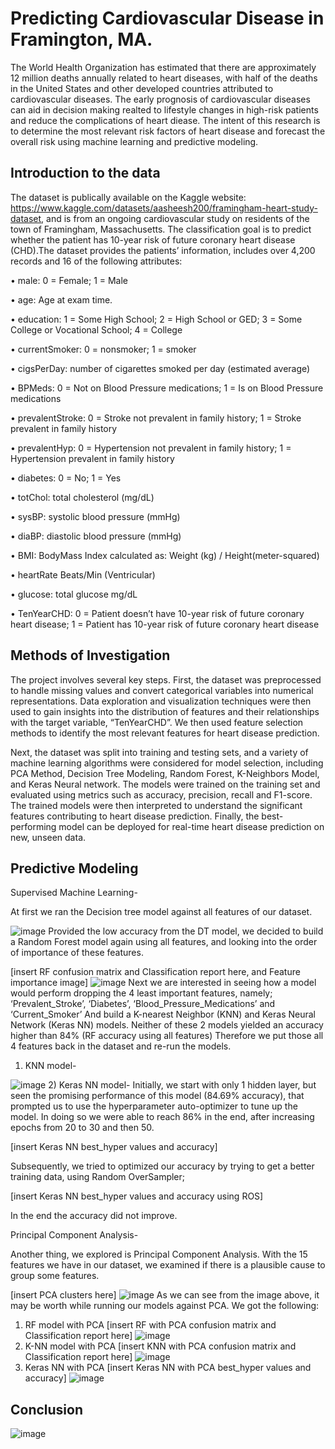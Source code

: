 # Predicting Cardiovascular Disease in Framington, MA. 

The World Health Organization has estimated that there are approximately 12 million deaths annually related to heart diseases, with half of the deaths in the United States and other developed countries attributed to cardiovascular diseases. The early prognosis of cardiovascular diseases can aid in decision making realted to lifestyle changes in high-risk patients and reduce the complications of heart diease. The intent of this research is to determine the most relevant risk factors of heart disease and forecast the overall risk using machine learning and predictive modeling.

## Introduction to the data
The dataset is publically available on the Kaggle website: https://www.kaggle.com/datasets/aasheesh200/framingham-heart-study-dataset, and is from an ongoing cardiovascular study on residents of the town of Framingham, Massachusetts. The classification goal is to predict whether the patient has 10-year risk of future coronary heart disease (CHD).The dataset provides the patients’ information, includes over 4,200 records and 16 of the following attributes:

•	male: 0 = Female; 1 = Male

•	age: Age at exam time.

•	education: 1 = Some High School; 2 = High School or GED; 3 = Some College or Vocational School; 4 = College

•	currentSmoker: 0 = nonsmoker; 1 = smoker

•	cigsPerDay: number of cigarettes smoked per day (estimated average)

•	BPMeds: 0 = Not on Blood Pressure medications; 1 = Is on Blood Pressure medications

•	prevalentStroke: 0 = Stroke not prevalent in family history; 1 = Stroke prevalent in family history

•	prevalentHyp: 0 = Hypertension not prevalent in family history; 1 = Hypertension prevalent in family history

•	diabetes: 0 = No; 1 = Yes

•	totChol: total cholesterol (mg/dL)

•	sysBP: systolic blood pressure (mmHg)

•	diaBP: diastolic blood pressure (mmHg)

•	BMI: BodyMass Index calculated as: Weight (kg) / Height(meter-squared)

•	heartRate Beats/Min (Ventricular)

•	glucose: total glucose mg/dL

•	TenYearCHD: 0 = Patient doesn’t have 10-year risk of future coronary heart disease; 1 = Patient has 10-year risk of future coronary heart disease

## Methods of Investigation
The project involves several key steps. First, the dataset was preprocessed to handle missing values and convert categorical variables into numerical representations. Data exploration and visualization techniques were then used to gain insights into the distribution of features and their relationships with the target variable, “TenYearCHD”. We then used feature selection methods to identify the most relevant features for heart disease prediction.

Next, the dataset was split into training and testing sets, and a variety of machine learning algorithms were considered for model selection, including PCA Method, Decision Tree Modeling, Random Forest, K-Neighbors Model, and Keras Neural network. The models were trained on the training set and evaluated using metrics such as accuracy, precision, recall and F1-score. The trained models were then interpreted to understand the significant features contributing to heart disease prediction. Finally, the best-performing model can be deployed for real-time heart disease prediction on new, unseen data.

## Predictive Modeling
Supervised Machine Learning-

At first we ran the Decision tree model against all features of our dataset.


![image](https://github.com/Gorbulin1989/Project-4/blob/main/Supervised%20Methods%20-%20DTM.png)
Provided the low accuracy from the DT model, we decided to build a Random Forest model again using all features, and looking into the order of importance of these features.

[insert RF confusion matrix and Classification report here, and Feature importance image]
![image](https://github.com/Gorbulin1989/Project-4/blob/main/Supervised%20Methods%20-%20RF%20-%20PCA.png)
Next we are interested in seeing how a model would perform dropping the 4 least important features, namely; ‘Prevalent_Stroke’, ‘Diabetes’, ‘Blood_Pressure_Medications’ and ‘Current_Smoker’ And build a K-nearest Neighbor (KNN) and Keras Neural Network (Keras NN) models.
Neither of these 2 models yielded an accuracy higher than 84% (RF accuracy using all features)
Therefore we put those all 4 features back in the dataset and re-run the models.
1) KNN model-


![image](https://github.com/Gorbulin1989/Project-4/blob/main/Supervised%20Methods%20-%20KNN.png)
2) Keras NN model-
Initially, we start with only 1 hidden layer, but seen the promising performance of this model (84.69% accuracy), that prompted us to use the hyperparameter auto-optimizer to tune up the model. In doing so we were able to reach 86% in the end, after increasing epochs from 20 to 30 and then 50.

[insert Keras NN best_hyper values and accuracy]

Subsequently, we tried to optimized our accuracy by trying to get a better training data, using Random OverSampler;

[insert Keras NN best_hyper values and accuracy using ROS]

 In the end the accuracy did not improve.

Principal Component Analysis-

Another thing, we explored is Principal Component Analysis. With the 15 features we have in our dataset, we examined if there is a plausible cause to group some features.

[insert PCA clusters here]
![image](https://github.com/Gorbulin1989/Project-4/blob/main/Unsupervised%20Methods%20-%20PCA.png)
As we can see from the image above, it may be worth while running our models against PCA.
We got the following:

1) RF model with PCA
[insert RF with PCA confusion matrix and Classification report here]
![image](https://github.com/Gorbulin1989/Project-4/blob/main/Supervised%20Methods%20-%20RF%20-%20PCA.png)
2) K-NN model with PCA
[insert KNN with PCA confusion matrix and Classification report here]
![image](https://github.com/Gorbulin1989/Project-4/blob/main/Supervised%20Methods%20-%20KNN%20-%20PCA.png)
3) Keras NN with PCA
[insert Keras NN with PCA best_hyper values and accuracy]
![image](https://github.com/Gorbulin1989/Project-4/blob/main/Supervised%20Methods%20-%20KNN%20-%20PCA.png)

## Conclusion
![image](https://github.com/Gorbulin1989/Project-4/blob/main/Model%20Accuracy.png)




